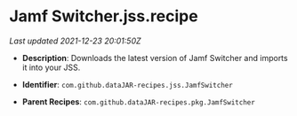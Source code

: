 # Jamf Switcher.jss.recipe

_Last updated 2021-12-23 20:01:50Z_

- **Description**: Downloads the latest version of Jamf Switcher and imports it into your JSS.

- **Identifier**: `com.github.dataJAR-recipes.jss.JamfSwitcher`

- **Parent Recipes**: `com.github.dataJAR-recipes.pkg.JamfSwitcher`
